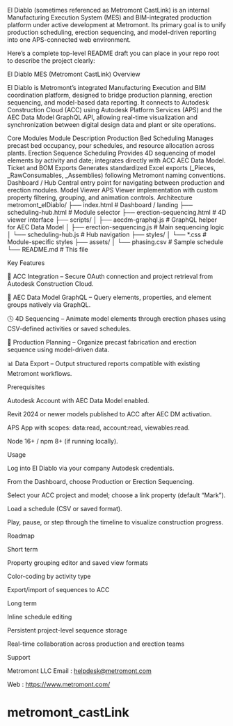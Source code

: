 El Diablo (sometimes referenced as Metromont CastLink) is an internal Manufacturing Execution System (MES) and BIM-integrated production platform under active development at Metromont. Its primary goal is to unify production scheduling, erection sequencing, and model-driven reporting into one APS-connected web environment.

Here’s a complete top-level README draft you can place in your repo root to describe the project clearly:

El Diablo MES (Metromont CastLink)
Overview

El Diablo is Metromont’s integrated Manufacturing Execution and BIM coordination platform, designed to bridge production planning, erection sequencing, and model-based data reporting.
It connects to Autodesk Construction Cloud (ACC) using Autodesk Platform Services (APS) and the AEC Data Model GraphQL API, allowing real-time visualization and synchronization between digital design data and plant or site operations.

Core Modules
Module	Description
Production Bed Scheduling	Manages precast bed occupancy, pour schedules, and resource allocation across plants.
Erection Sequence Scheduling	Provides 4D sequencing of model elements by activity and date; integrates directly with ACC AEC Data Model.
Ticket and BOM Exports	Generates standardized Excel exports (_Pieces, _RawConsumables, _Assemblies) following Metromont naming conventions.
Dashboard / Hub	Central entry point for navigating between production and erection modules.
Model Viewer	APS Viewer implementation with custom property filtering, grouping, and animation controls.
Architecture
metromont_elDiablo/
├── index.html                 # Dashboard / landing
├── scheduling-hub.html        # Module selector
├── erection-sequencing.html   # 4D viewer interface
├── scripts/
│   ├── aecdm-graphql.js       # GraphQL helper for AEC Data Model
│   ├── erection-sequencing.js # Main sequencing logic
│   └── scheduling-hub.js      # Hub navigation
├── styles/
│   └── *.css                  # Module-specific styles
├── assets/
│   └── phasing.csv            # Sample schedule
└── README.md                  # This file

Key Features

🔄 ACC Integration – Secure OAuth connection and project retrieval from Autodesk Construction Cloud.

🧩 AEC Data Model GraphQL – Query elements, properties, and element groups natively via GraphQL.

🕓 4D Sequencing – Animate model elements through erection phases using CSV-defined activities or saved schedules.

🧱 Production Planning – Organize precast fabrication and erection sequence using model-driven data.

📊 Data Export – Output structured reports compatible with existing Metromont workflows.

Prerequisites

Autodesk Account with AEC Data Model enabled.

Revit 2024 or newer models published to ACC after AEC DM activation.

APS App with scopes: data:read, account:read, viewables:read.

Node 16+ / npm 8+ (if running locally).

Usage

Log into El Diablo via your company Autodesk credentials.

From the Dashboard, choose Production or Erection Sequencing.

Select your ACC project and model; choose a link property (default “Mark”).

Load a schedule (CSV or saved format).

Play, pause, or step through the timeline to visualize construction progress.

Roadmap

Short term

Property grouping editor and saved view formats

Color-coding by activity type

Export/import of sequences to ACC

Long term

Inline schedule editing

Persistent project-level sequence storage

Real-time collaboration across production and erection teams

Support

Metromont LLC
Email : helpdesk@metromont.com

Web : https://www.metromont.com/
# metromont_castLink